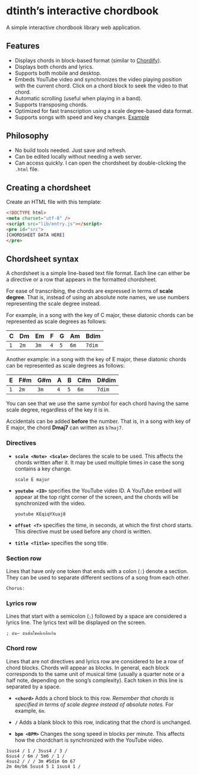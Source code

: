 # dtinth’s interactive chordbook

A simple interactive chordbook library web application.

## Features

- Displays chords in block-based format (similar to [Chordify](https://chordify.net/)).
- Displays both chords and lyrics.
- Supports both mobile and desktop.
- Embeds YouTube video and synchronizes the video playing position with the current chord.
  Click on a chord block to seek the video to that chord.
- Automatic scrolling (useful when playing in a band).
- Supports transposing chords.
- Optimized for fast transcription using a scale degree-based data format.
- Supports songs with speed and key changes. [Example](https://dtinth-chordbook.netlify.com/r9s1-021.html)

## Philosophy

- No build tools needed. Just save and refresh.
- Can be edited locally without needing a web server.
- Can access quickly. I can open the chordsheet by double-clicking the `.html` file.

## Creating a chordsheet

Create an HTML file with this template:

```html
<!DOCTYPE html>
<meta charset="utf-8" />
<script src="lib/entry.js"></script>
<pre id="src">
[CHORDSHEET DATA HERE]
</pre>
```

## Chordsheet syntax

A chordsheet is a simple line-based text file format.
Each line can either be a directive or a row that appears in the formatted chordsheet.

For ease of transcribing,
the chords are expressed in terms of **scale degree**.
That is, instead of using an absolute note names, we use numbers representing the scale degree instead.

For example, in a song with the key of C major, these diatonic chords can be represented as scale degrees as follows:

| C | Dm | Em | F | G | Am | Bdim |
| --- | --- | --- | --- | --- | --- | --- |
| `1` | `2m` | `3m` | `4` | `5` | `6m` | `7dim` |

Another example: in a song with the key of E major, these diatonic chords can be represented as scale degrees as follows:

| E | F#m | G#m | A | B | C#m | D#dim |
| --- | --- | --- | --- | --- | --- | --- |
| `1` | `2m` | `3m` | `4` | `5` | `6m` | `7dim` |

You can see that we use the same symbol for each chord having the same scale degree, regardless of the key it is in.

Accidentals can be added **before** the number.
That is, in a song with key of E major, the chord **Dmaj7** can written as `b7maj7`.

### Directives

- **`scale <Note> <Scale>`** declares the scale to be used.
  This affects the chords written after it.
  It may be used multiple times in case the song contains a key change.

  ```
  scale E major
  ```

- **`youtube <ID>`** specifies the YouTube video ID.
  A YouTube embed will appear at the top right corner of the screen,
  and the chords will be synchronized with the video.

  ```
  youtube KEqiqYXuaj8
  ```

- **`offset <T>`** specifies the time, in seconds, at which the first chord starts.
  This directive must be used before any chord is written.

- **`title <Title>`** specifies the song title.

### Section row

Lines that have only one token that ends with a colon (`:`) denote a section.
They can be used to separate different sections of a song from each other.

```
Chorus:
```

### Lyrics row

Lines that start with a semicolon (`;`) followed by a space are considered a lyrics line.
The lyrics text will be displayed on the screen.

```
; ฉัน— ฉันนั้นโชคดีเหลือเกิน
```

### Chord row

Lines that are not directives and lyrics row are considered to be a row of chord blocks.
Chords will appear as blocks.
In general, each block corresponds to the same unit of musical time (usually a quarter note or a half note, depending on the song’s complexity).
Each token in this line is separated by a space.

- **`<chord>`** Adds a chord block to this row.
  _Remember that chords is specified in terms of scale degree instead of absolute notes._
  For example, `6m`.

- **`/`** Adds a blank block to this row, indicating that the chord is unchanged.

- **`bpm <BPM>`** Changes the song speed in blocks per minute.
  This affects how the chordchart is synchronized with the YouTube video.

```
1sus4 / 1 / 3sus4 / 3 /
6sus4 / 6m / 5m6 / 1 /
4sus2 / / / 3m #5dim 6m 67
2m 4m/b6 5sus4 5 1 1sus4 1 /
```